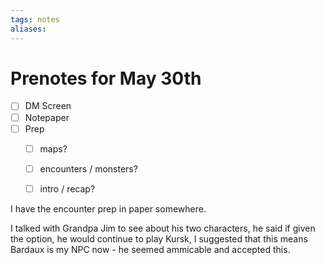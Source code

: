 ```yaml
---
tags: notes
aliases:
---
```


# Prenotes for May 30th
- [ ] DM Screen
- [ ] Notepaper
- [ ] Prep
	- [ ] maps?
	- [ ] encounters / monsters?
	- [ ] intro / recap?


I have the encounter prep in paper somewhere.

I talked with Grandpa Jim to see about his two characters, he said if given the option, he would continue to play Kursk, I suggested that this means Bardaux is my NPC now - he seemed ammicable and accepted this.